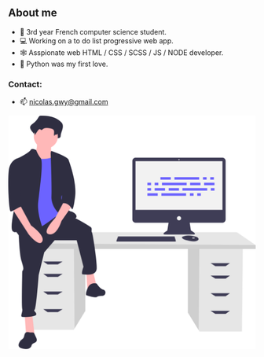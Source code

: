 ## About me

-   📖 3rd year French computer science student.
-   💻 Working on a to do list progressive web app.
-   🕸 Asspionate web HTML / CSS / SCSS / JS / NODE developer.
-   🐍 Python was my first love.

### Contact:

-   📫 nicolas.gwy@gmail.com

![](./img.svg)

